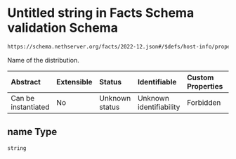 # Untitled string in Facts Schema validation Schema

```txt
https://schema.nethserver.org/facts/2022-12.json#/$defs/host-info/properties/distro/parameters/name
```

Name of the distribution.

| Abstract            | Extensible | Status         | Identifiable            | Custom Properties | Additional Properties | Access Restrictions | Defined In                                                  |
| :------------------ | :--------- | :------------- | :---------------------- | :---------------- | :-------------------- | :------------------ | :---------------------------------------------------------- |
| Can be instantiated | No         | Unknown status | Unknown identifiability | Forbidden         | Allowed               | none                | [2022-12.json\*](facts/2022-12.json "open original schema") |

## name Type

`string`

